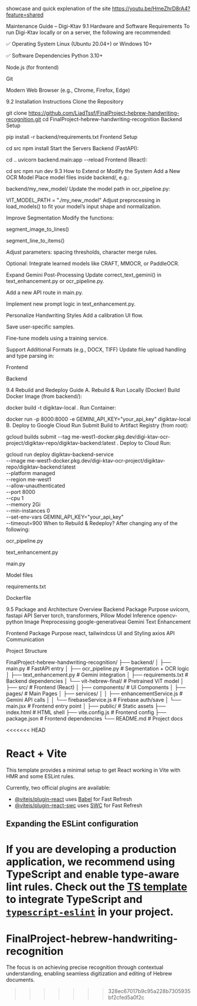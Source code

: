 
showcase and quick explenation of the site https://youtu.be/HmeZhrD8rA4?feature=shared

Maintenance Guide – Digi-Ktav
9.1 Hardware and Software Requirements
To run Digi-Ktav locally or on a server, the following are recommended:

✅ Operating System
Linux (Ubuntu 20.04+) or Windows 10+

✅ Software Dependencies
Python 3.10+

Node.js (for frontend)

Git

Modern Web Browser (e.g., Chrome, Firefox, Edge)

9.2 Installation Instructions
Clone the Repository

git clone https://github.com/LiadTssf/FinalProject-hebrew-handwriting-recognition.git
cd FinalProject-hebrew-handwriting-recognition
Backend Setup

pip install -r backend/requirements.txt
Frontend Setup

cd src
npm install
Start the Servers
Backend (FastAPI):


cd ..
uvicorn backend.main:app --reload
Frontend (React):


cd src
npm run dev
9.3 How to Extend or Modify the System
Add a New OCR Model
Place model files inside backend/, e.g.:


backend/my_new_model/
Update the model path in ocr_pipeline.py:


VIT_MODEL_PATH = "./my_new_model"
Adjust preprocessing in load_models() to fit your model’s input shape and normalization.

Improve Segmentation
Modify the functions:

segment_image_to_lines()

segment_line_to_items()

Adjust parameters: spacing thresholds, character merge rules.

Optional: Integrate learned models like CRAFT, MMOCR, or PaddleOCR.

Expand Gemini Post-Processing
Update correct_text_gemini() in text_enhancement.py or ocr_pipeline.py.

Add a new API route in main.py.

Implement new prompt logic in text_enhancement.py.

Personalize Handwriting Styles
Add a calibration UI flow.

Save user-specific samples.

Fine-tune models using a training service.

Support Additional Formats (e.g., DOCX, TIFF)
Update file upload handling and type parsing in:

Frontend

Backend

9.4 Rebuild and Redeploy Guide
A.  Rebuild & Run Locally (Docker)
Build Docker Image (from backend/):


docker build -t digiktav-local .
Run Container:


docker run -p 8000:8000 -e GEMINI_API_KEY="your_api_key" digiktav-local
B.  Deploy to Google Cloud Run
Submit Build to Artifact Registry (from root):


gcloud builds submit --tag me-west1-docker.pkg.dev/digi-ktav-ocr-project/digiktav-repo/digiktav-backend:latest .
Deploy to Cloud Run:


gcloud run deploy digiktav-backend-service \
  --image me-west1-docker.pkg.dev/digi-ktav-ocr-project/digiktav-repo/digiktav-backend:latest \
  --platform managed \
  --region me-west1 \
  --allow-unauthenticated \
  --port 8000 \
  --cpu 1 \
  --memory 2Gi \
  --min-instances 0 \
  --set-env-vars GEMINI_API_KEY="your_api_key" \
  --timeout=900
 When to Rebuild & Redeploy?
After changing any of the following:

ocr_pipeline.py

text_enhancement.py

main.py

Model files

requirements.txt

Dockerfile

9.5 Package and Architecture Overview
 Backend
Package	Purpose
uvicorn, fastapi	API Server
torch, transformers, Pillow	Model Inference
opencv-python	Image Preprocessing
google-generativeai	Gemini Text Enhancement

Frontend
Package	Purpose
react, tailwindcss	UI and Styling
axios	API Communication

Project Structure

FinalProject-hebrew-handwriting-recognition/
├── backend/
│   ├── main.py               # FastAPI entry
│   ├── ocr_pipeline.py       # Segmentation + OCR logic
│   ├── text_enhancement.py   # Gemini integration
│   ├── requirements.txt      # Backend dependencies
│   └── vit-hebrew-final/     # Pretrained ViT model
│
├── src/                      # Frontend (React)
│   ├── components/           # UI Components
│   ├── pages/                # Main Pages
│   ├── services/
│   │   ├── enhancementService.js  # Gemini API calls
│   │   └── firebaseService.js     # Firebase auth/save
│   └── main.jsx              # Frontend entry point
│
├── public/                   # Static assets
├── index.html                # HTML shell
├── vite.config.js            # Frontend config
├── package.json              # Frontend dependencies
└── README.md                 # Project docs






















<<<<<<< HEAD
# React + Vite

This template provides a minimal setup to get React working in Vite with HMR and some ESLint rules.

Currently, two official plugins are available:

- [@vitejs/plugin-react](https://github.com/vitejs/vite-plugin-react/blob/main/packages/plugin-react/README.md) uses [Babel](https://babeljs.io/) for Fast Refresh
- [@vitejs/plugin-react-swc](https://github.com/vitejs/vite-plugin-react-swc) uses [SWC](https://swc.rs/) for Fast Refresh

## Expanding the ESLint configuration

If you are developing a production application, we recommend using TypeScript and enable type-aware lint rules. Check out the [TS template](https://github.com/vitejs/vite/tree/main/packages/create-vite/template-react-ts) to integrate TypeScript and [`typescript-eslint`](https://typescript-eslint.io) in your project.
=======
# FinalProject-hebrew-handwriting-recognition
The focus is on achieving precise recognition through contextual understanding, enabling seamless digitization and editing of Hebrew documents.
>>>>>>> 328ec67017b9c95a228b7305935bf2cfed5a0f2c
